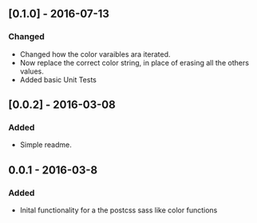 ## [0.1.0] - 2016-07-13
### Changed
- Changed how the color varaibles ara iterated.
- Now replace the correct color string, in place of erasing all the others values.
- Added basic Unit Tests

## [0.0.2] - 2016-03-08
### Added
- Simple readme.

## 0.0.1 - 2016-03-8
### Added
- Inital functionality for a the postcss sass like color functions
